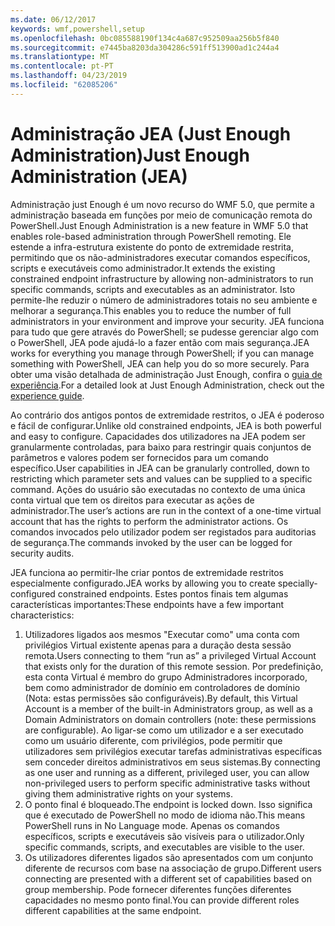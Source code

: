 ```yaml
---
ms.date: 06/12/2017
keywords: wmf,powershell,setup
ms.openlocfilehash: 0bc085588190f134c4a687c952509aa256b5f840
ms.sourcegitcommit: e7445ba8203da304286c591ff513900ad1c244a4
ms.translationtype: MT
ms.contentlocale: pt-PT
ms.lasthandoff: 04/23/2019
ms.locfileid: "62085206"
---
```

# <a name="just-enough-administration-jea"></a><span data-ttu-id="e785d-102">Administração JEA (Just Enough Administration)</span><span class="sxs-lookup"><span data-stu-id="e785d-102">Just Enough Administration (JEA)</span></span>
<span data-ttu-id="e785d-103">Administração just Enough é um novo recurso do WMF 5.0, que permite a administração baseada em funções por meio de comunicação remota do PowerShell.</span><span class="sxs-lookup"><span data-stu-id="e785d-103">Just Enough Administration is a new feature in WMF 5.0 that enables role-based administration through PowerShell remoting.</span></span>  <span data-ttu-id="e785d-104">Ele estende a infra-estrutura existente do ponto de extremidade restrita, permitindo que os não-administradores executar comandos específicos, scripts e executáveis como administrador.</span><span class="sxs-lookup"><span data-stu-id="e785d-104">It extends the existing constrained endpoint infrastructure by allowing non-administrators to run specific commands, scripts and executables as an administrator.</span></span>  <span data-ttu-id="e785d-105">Isto permite-lhe reduzir o número de administradores totais no seu ambiente e melhorar a segurança.</span><span class="sxs-lookup"><span data-stu-id="e785d-105">This enables you to reduce the number of full administrators in your environment and improve your security.</span></span>  <span data-ttu-id="e785d-106">JEA funciona para tudo que gere através do PowerShell; se pudesse gerenciar algo com o PowerShell, JEA pode ajudá-lo a fazer então com mais segurança.</span><span class="sxs-lookup"><span data-stu-id="e785d-106">JEA works for everything you manage through PowerShell; if you can manage something with PowerShell, JEA can help you do so more securely.</span></span>  <span data-ttu-id="e785d-107">Para obter uma visão detalhada de administração Just Enough, confira o [guia de experiência](http://aka.ms/JEA).</span><span class="sxs-lookup"><span data-stu-id="e785d-107">For a detailed look at Just Enough Administration, check out the [experience guide](http://aka.ms/JEA).</span></span>

<span data-ttu-id="e785d-108">Ao contrário dos antigos pontos de extremidade restritos, o JEA é poderoso e fácil de configurar.</span><span class="sxs-lookup"><span data-stu-id="e785d-108">Unlike old constrained endpoints, JEA is both powerful and easy to configure.</span></span>  <span data-ttu-id="e785d-109">Capacidades dos utilizadores na JEA podem ser granularmente controladas, para baixo para restringir quais conjuntos de parâmetros e valores podem ser fornecidos para um comando específico.</span><span class="sxs-lookup"><span data-stu-id="e785d-109">User capabilities in JEA can be granularly controlled, down to restricting which parameter sets and values can be supplied to a specific command.</span></span> <span data-ttu-id="e785d-110">Ações do usuário são executadas no contexto de uma única conta virtual que tem os direitos para executar as ações de administrador.</span><span class="sxs-lookup"><span data-stu-id="e785d-110">The user’s actions are run in the context of a one-time virtual account that has the rights to perform the administrator actions.</span></span>  <span data-ttu-id="e785d-111">Os comandos invocados pelo utilizador podem ser registados para auditorias de segurança.</span><span class="sxs-lookup"><span data-stu-id="e785d-111">The commands invoked by the user can be logged for security audits.</span></span>

<span data-ttu-id="e785d-112">JEA funciona ao permitir-lhe criar pontos de extremidade restritos especialmente configurado.</span><span class="sxs-lookup"><span data-stu-id="e785d-112">JEA works by allowing you to create specially-configured constrained endpoints.</span></span>  <span data-ttu-id="e785d-113">Estes pontos finais tem algumas características importantes:</span><span class="sxs-lookup"><span data-stu-id="e785d-113">These endpoints have a few important characteristics:</span></span>

1. <span data-ttu-id="e785d-114">Utilizadores ligados aos mesmos "Executar como" uma conta com privilégios Virtual existente apenas para a duração desta sessão remota.</span><span class="sxs-lookup"><span data-stu-id="e785d-114">Users connecting to them “run as” a privileged Virtual Account that exists only for the duration of this remote session.</span></span>  <span data-ttu-id="e785d-115">Por predefinição, esta conta Virtual é membro do grupo Administradores incorporado, bem como administrador de domínio em controladores de domínio (Nota: estas permissões são configuráveis).</span><span class="sxs-lookup"><span data-stu-id="e785d-115">By default, this Virtual Account is a member of the built-in Administrators group, as well as a Domain Administrators on domain controllers (note: these permissions are configurable).</span></span> <span data-ttu-id="e785d-116">Ao ligar-se como um utilizador e a ser executado como um usuário diferente, com privilégios, pode permitir que utilizadores sem privilégios executar tarefas administrativas específicas sem conceder direitos administrativos em seus sistemas.</span><span class="sxs-lookup"><span data-stu-id="e785d-116">By connecting as one user and running as a different, privileged user, you can allow non-privileged users to perform specific administrative tasks without giving them administrative rights on your systems.</span></span>
2. <span data-ttu-id="e785d-117">O ponto final é bloqueado.</span><span class="sxs-lookup"><span data-stu-id="e785d-117">The endpoint is locked down.</span></span>  <span data-ttu-id="e785d-118">Isso significa que é executado de PowerShell no modo de idioma não.</span><span class="sxs-lookup"><span data-stu-id="e785d-118">This means PowerShell runs in No Language mode.</span></span>  <span data-ttu-id="e785d-119">Apenas os comandos específicos, scripts e executáveis são visíveis para o utilizador.</span><span class="sxs-lookup"><span data-stu-id="e785d-119">Only specific commands, scripts, and executables are visible to the user.</span></span>
3. <span data-ttu-id="e785d-120">Os utilizadores diferentes ligados são apresentados com um conjunto diferente de recursos com base na associação de grupo.</span><span class="sxs-lookup"><span data-stu-id="e785d-120">Different users connecting are presented with a different set of capabilities based on group membership.</span></span>  <span data-ttu-id="e785d-121">Pode fornecer diferentes funções diferentes capacidades no mesmo ponto final.</span><span class="sxs-lookup"><span data-stu-id="e785d-121">You can provide different roles different capabilities at the same endpoint.</span></span>
